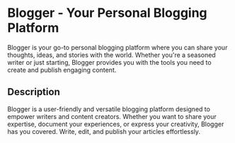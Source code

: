 # Blogger - Your Personal Blogging Platform

Blogger is your go-to personal blogging platform where you can share your thoughts, ideas, and stories with the world. Whether you're a seasoned writer or just starting, Blogger provides you with the tools you need to create and publish engaging content.


## Description

Blogger is a user-friendly and versatile blogging platform designed to empower writers and content creators. Whether you want to share your expertise, document your experiences, or express your creativity, Blogger has you covered. Write, edit, and publish your articles effortlessly.


